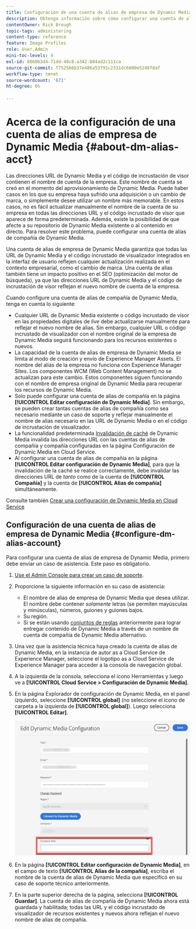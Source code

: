 ```yaml
---
title: Configuración de una cuenta de alias de empresa de Dynamic Media
description: Obtenga información sobre cómo configurar una cuenta de alias de compañía en Dynamic Media.
contentOwner: Rick Brough
topic-tags: administering
content-type: reference
feature: Image Profiles
role: User,Admin
mini-toc-levels: 4
exl-id: 886063d4-71dd-48c8-a342-884ad2c111ca
source-git-commit: f7525b6b37e486a53791c2331dc6000e5248f8af
workflow-type: tm+mt
source-wordcount: '671'
ht-degree: 0%

---
```


# Acerca de la configuración de una cuenta de alias de empresa de Dynamic Media {#about-dm-alias-acct}

<!-- hide: yes
hidefromtoc: yes -->

<!-- >[!NOTE]
>
>This feature to create a Dynamic Media company alias account is in the Prerelease Channel for January 2022. See [Prerelease Channel documentation](https://experienceleague.adobe.com/docs/experience-manager-cloud-service/content/release-notes/prerelease.html?lang=en#enable-prerelease) for information on how to enable the feature for your environment. The feature is generally available in the February 2022 release. -->

Las direcciones URL de Dynamic Media y el código de incrustación de visor contienen el nombre de cuenta de la empresa. Este nombre de cuenta se creó en el momento del aprovisionamiento de Dynamic Media. Puede haber casos en los que su empresa haya sufrido una adquisición o un cambio de marca, o simplemente desee utilizar un nombre más memorable. En estos casos, no es fácil actualizar manualmente el nombre de la cuenta de su empresa en todas las direcciones URL y el código incrustado de visor que aparece de forma predeterminada. Además, existe la posibilidad de que afecte a su repositorio de Dynamic Media existente o al contenido en directo. Para resolver este problema, puede configurar una cuenta de alias de compañía de Dynamic Media.

Una cuenta de alias de empresa de Dynamic Media garantiza que todas las URL de Dynamic Media y el código incrustado de visualizador integrados en la interfaz de usuario reflejen cualquier actualización realizada en el contexto empresarial, como el cambio de marca. Una cuenta de alias también tiene un impacto positivo en el SEO (optimización del motor de búsqueda), ya que las direcciones URL de Dynamic Media y el código de incrustación de visor reflejan el nuevo nombre de cuenta de la empresa.

Cuando configure una cuenta de alias de compañía de Dynamic Media, tenga en cuenta lo siguiente:

* Cualquier URL de Dynamic Media existente o código incrustado de visor en las propiedades digitales de *live* debe actualizarse manualmente para reflejar el nuevo nombre de alias. Sin embargo, cualquier URL o código incrustado de visualizador con el nombre original de la empresa de Dynamic Media seguirá funcionando para los recursos existentes o nuevos.
* La capacidad de la cuenta de alias de empresa de Dynamic Media se limita al modo de creación y envío de Experience Manager Assets. El nombre del alias de la empresa no funciona con Experience Manager Sites. Los componentes WCM (Web Content Management) no se actualizan para este cambio. Estos componentes siguen funcionando con el nombre de empresa original de Dynamic Media para recuperar los recursos de Dynamic Media.
* Solo puede configurar una cuenta de alias de compañía en la página **[!UICONTROL Editar configuración de Dynamic Media]**. Sin embargo, se pueden crear tantas cuentas de alias de compañía como sea necesario mediante un caso de soporte y reflejar manualmente el nombre de alias necesario en las URL de Dynamic Media o en el código de incrustación de visualizador.
* La funcionalidad predeterminada [Invalidación de caché](/help/assets/dynamic-media/invalidate-cdn-cache-dynamic-media.md) de Dynamic Media invalida las direcciones URL con las cuentas de alias de compañía y compañía configuradas en la página Configuración de Dynamic Media en Cloud Service.
* Al configurar una cuenta de alias de compañía en la página **[!UICONTROL Editar configuración de Dynamic Media]**, para que la invalidación de la caché se realice correctamente, debe invalidar las direcciones URL de *tanto* como de la cuenta de **[!UICONTROL Compañía]** y la cuenta de **[!UICONTROL Alias de compañía]** simultáneamente.

Consulte también [Crear una configuración de Dynamic Media en Cloud Service](/help/assets/dynamic-media/config-dm.md#configuring-dynamic-media-cloud-services)

## Configuración de una cuenta de alias de empresa de Dynamic Media {#configure-dm-alias-account}

Para configurar una cuenta de alias de empresa de Dynamic Media, primero debe enviar un caso de asistencia. Este paso es obligatorio.

1. [Use el Admin Console para crear un caso de soporte](https://helpx.adobe.com/es/enterprise/using/support-for-experience-cloud.html).
1. Proporcione la siguiente información en su caso de asistencia:

   * El nombre de alias de empresa de Dynamic Media que desea utilizar. El nombre debe contener *solamente* letras (se permiten mayúsculas y minúsculas), números, guiones y guiones bajos.
   * Su región.
   * Si se están usando [conjuntos de reglas](/help/assets/dynamic-media/using-rulesets-to-transform-urls.md) anteriormente para lograr entregar contenido de Dynamic Media a través de un nombre de cuenta de compañía de Dynamic Media alternativo.

1. Una vez que la asistencia técnica haya creado la cuenta de alias de Dynamic Media, en la instancia de autor as a Cloud Service de Experience Manager, seleccione el logotipo as a Cloud Service de Experience Manager para acceder a la consola de navegación global.
1. A la izquierda de la consola, selecciona el ícono Herramientas y luego ve a **[!UICONTROL Cloud Service > Configuración de Dynamic Media]**.
1. En la página Explorador de configuración de Dynamic Media, en el panel izquierdo, seleccione **[!UICONTROL global]** (no seleccione el icono de carpeta a la izquierda de **[!UICONTROL global]**). Luego selecciona **[!UICONTROL Editar]**.

   ![Campo de texto Alias de compañía de Dynamic Media](/help/assets/assets-dm/dm-company-alias.png)

1. En la página **[!UICONTROL Editar configuración de Dynamic Media]**, en el campo de texto **[!UICONTROL Alias de la compañía]**, escriba el nombre de la cuenta de alias de Dynamic Media que especificó en su caso de soporte técnico anteriormente.
1. En la parte superior derecha de la página, selecciona **[!UICONTROL Guardar]**.
La cuenta de alias de compañía de Dynamic Media ahora está guardada y habilitada; todas las URL y el código incrustado de visualizador de recursos existentes y nuevos ahora reflejan el nuevo nombre de alias de compañía.